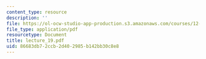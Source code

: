 ```yaml
---
content_type: resource
description: ''
file: https://ol-ocw-studio-app-production.s3.amazonaws.com/courses/12-746-marine-organic-geochemistry-spring-2005/86683db72ccb2d402985b142bb30c8e8_lecture_19.pdf
file_type: application/pdf
resourcetype: Document
title: lecture_19.pdf
uid: 86683db7-2ccb-2d40-2985-b142bb30c8e8
---
```

